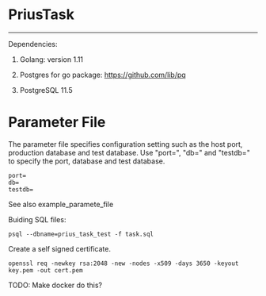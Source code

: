 # PriusTask
---
Dependencies:

  1. Golang: version 1.11

  2. Postgres for go package: https://github.com/lib/pq

  3. PostgreSQL 11.5


# Parameter File
The parameter file specifies configuration setting such as the host port, production database and test database. Use "port=", "db=" and "testdb=" to specify the port, database and test database.

```
port=
db=
testdb=
```

See also example_paramete_file

Buiding SQL files: 
```
psql --dbname=prius_task_test -f task.sql 
```



Create a self signed certificate. 
```
openssl req -newkey rsa:2048 -new -nodes -x509 -days 3650 -keyout key.pem -out cert.pem
```
TODO: Make docker do this? 